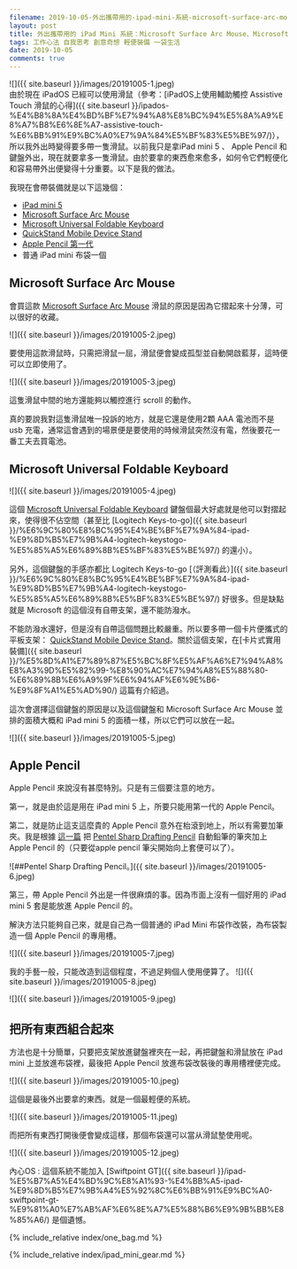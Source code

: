 ```yaml
---
filename: 2019-10-05-外出攜帶用的-ipad-mini-系統-microsoft-surface-arc-mouse-microsoft-universal-foldable-keyboard-apple-pencil.md
layout: post
title: 外出攜帶用的 iPad Mini 系統：Microsoft Surface Arc Mouse、Microsoft Universal Foldable Keyboard、Apple Pencil
tags: 工作心法 自我思考 創意奇想 輕便裝備 一袋生活
date: 2019-10-05
comments: true
---
```


![]({{ site.baseurl }}/images/20191005-1.jpeg)  
由於現在 iPadOS 已經可以使用滑鼠（參考：[iPadOS上使用輔助觸控 Assistive Touch 滑鼠的心得]({{ site.baseurl }}/ipados-%E4%B8%8A%E4%BD%BF%E7%94%A8%E8%BC%94%E5%8A%A9%E8%A7%B8%E6%8E%A7-assistive-touch-%E6%BB%91%E9%BC%A0%E7%9A%84%E5%BF%83%E5%BE%97/)），所以我外出時變得要多帶一隻滑鼠。以前我只是拿iPad mini 5 、 Apple Pencil 和 鍵盤外出，現在就要拿多一隻滑鼠。由於要拿的東西愈來愈多，如何令它們輕便化和容易帶外出便變得十分重要。以下是我的做法。

我現在會帶裝備就是以下這幾個：

* [iPad mini 5](https://www.apple.com/hk/shop/buy-ipad/ipad-mini)
* [Microsoft Surface Arc Mouse](https://amzn.to/3WzNVm1)
* [Microsoft Universal Foldable Keyboard](https://amzn.to/3YBKJb9)
* [QuickStand Mobile Device Stand](https://amzn.to/3YC9ynd)
* [Apple Pencil 第一代](https://www.apple.com/hk/shop/product/MK0C2ZA/A/apple-pencil-1st-generation)
* 普通 iPad mini 布袋一個

## Microsoft Surface Arc Mouse

會買這款 [Microsoft Surface Arc Mouse](https://amzn.to/3WzNVm1) 滑鼠的原因是因為它摺起來十分薄，可以很好的收藏。

![]({{ site.baseurl }}/images/20191005-2.jpeg)

要使用這款滑鼠時，只需把滑鼠一屈，滑鼠便會變成孤型並自動開啟藍芽，這時便可以立即使用了。

![]({{ site.baseurl }}/images/20191005-3.jpeg)

這隻滑鼠中間的地方還能夠以觸控進行 scroll 的動作。

真的要說我對這隻滑鼠唯一投訴的地方，就是它還是使用2顆 AAA 電池而不是 usb 充電，通常這會遇到的場景便是要使用的時候滑鼠突然沒有電，然後要花一番工夫去買電池。

## Microsoft Universal Foldable Keyboard

![]({{ site.baseurl }}/images/20191005-4.jpeg)

這個 [Microsoft Universal Foldable Keyboard](https://amzn.to/3YBKJb9) 鍵盤個最大好處就是他可以對摺起來，使得很不佔空間（甚至比 [Logitech Keys-to-go]({{ site.baseurl }}/%E6%9C%80%E8%BC%95%E4%BE%BF%E7%9A%84-ipad-%E9%8D%B5%E7%9B%A4-logitech-keystogo-%E5%85%A5%E6%89%8B%E5%BF%83%E5%BE%97/) 的還小）。

另外，這個鍵盤的手感亦都比 Logitech Keys-to-go [（評測看此）]({{ site.baseurl }}/%E6%9C%80%E8%BC%95%E4%BE%BF%E7%9A%84-ipad-%E9%8D%B5%E7%9B%A4-logitech-keystogo-%E5%85%A5%E6%89%8B%E5%BF%83%E5%BE%97/) 好很多。但是缺點就是 Microsoft 的這個沒有自帶支架，還不能防潑水。

不能防潑水還好，但是沒有自帶這個問題比較嚴重。所以要多帶一個卡片便攜式的平板支架： [QuickStand Mobile Device Stand](https://amzn.to/3YC9ynd)。關於這個支架，在[卡片式實用裝備]({{ site.baseurl }}/%E5%8D%A1%E7%89%87%E5%BC%8F%E5%AF%A6%E7%94%A8%E8%A3%9D%E5%82%99-%E8%90%AC%E7%94%A8%E5%88%80-%E6%89%8B%E6%A9%9F%E6%94%AF%E6%9E%B6-%E9%8F%A1%E5%AD%90/) 這篇有介紹過。

這次會選擇這個鍵盤的原因是以及這個鍵盤和 Microsoft Surface Arc Mouse 並排的面積大概和 iPad mini 5 的面積一樣，所以它們可以放在一起。

![]({{ site.baseurl }}/images/20191005-5.jpeg)

## Apple Pencil

Apple Pencil 來說沒有甚麼特別。只是有三個要注意的地方。

第一，就是由於這是用在 iPad mini 5 上，所要只能用第一代的 Apple Pencil。

第二，就是防止這支這麼貴的 Apple Pencil 意外在枱滾到地上，所以有需要加筆夾。我是根據 [這一篇](https://www.newmobilelife.com/2015/12/27/enhance-apple-pencil-with-a-clip/) 把 [Pentel Sharp Drafting Pencil](https://www.pentel.com/products/sharp-mechanical-drafting-pencil) 自動鉛筆的筆夾加上 Apple Pencil 的（只要從apple pencil 筆尖開始向上套便可以了）。

![##Pentel Sharp Drafting Pencil。]({{ site.baseurl }}/images/20191005-6.jpeg)

第三，帶 Apple Pencil 外出是一件很麻煩的事。因為市面上沒有一個好用的 iPad mini 5 套是能放進 Apple Pencil 的。

解決方法只能夠自己來，就是自己為一個普通的 iPad Mini 布袋作改裝，為布袋製造一個 Apple Pencil 的專用槽。

![]({{ site.baseurl }}/images/20191005-7.jpeg)

我的手藝一般，只能改造到這個程度，不過足夠個人使用便算了。
![]({{ site.baseurl }}/images/20191005-8.jpeg)

![]({{ site.baseurl }}/images/20191005-9.jpeg)

## 把所有東西組合起來

方法也是十分簡單，只要把支架放進鍵盤裡夾在一起，再把鍵盤和滑鼠放在 iPad mini  上並放進布袋裡，最後把 Apple Pencil 放進布袋改裝後的專用槽裡便完成。

![]({{ site.baseurl }}/images/20191005-10.jpeg)

這個是最後外出要拿的東西。就是一個最輕便的系統。

![]({{ site.baseurl }}/images/20191005-11.jpeg)

而把所有東西打開後便會變成這樣，那個布袋還可以當从滑鼠墊使用呢。

![]({{ site.baseurl }}/images/20191005-12.jpeg)

內心OS : 這個系統不能加入 [Swiftpoint GT]({{ site.baseurl }}/ipad-%E5%B7%A5%E4%BD%9C%E8%A1%93-%E4%BB%A5-ipad-%E9%8D%B5%E7%9B%A4%E5%92%8C%E6%BB%91%E9%BC%A0-swiftpoint-gt-%E9%81%A0%E7%AB%AF%E6%8E%A7%E5%88%B6%E9%9B%BB%E8%85%A6/) 是個遺憾。

{% include_relative index/one_bag.md %}

{% include_relative index/ipad_mini_gear.md %}
